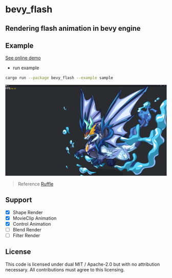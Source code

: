 # bevy_flash

## Rendering flash animation in bevy engine

## Example

[See online demo](https://aojiaoxiaolinlin.github.io/bevy_flash_demo/)

- run example

```bash
cargo run --package bevy_flash --example sample
```

![展示](./assets/docs/xiao_hai_shen_long.png)

> Reference [Ruffle](https://github.com/ruffle-rs/ruffle/)

## Support

- [x] Shape Render
- [x] MovieClip Animation
- [x] Control Animation
- [ ] Blend Render
- [ ] Filter Render

## License

This code is licensed under dual MIT / Apache-2.0 but with no attribution necessary. All contributions must agree to this licensing.
